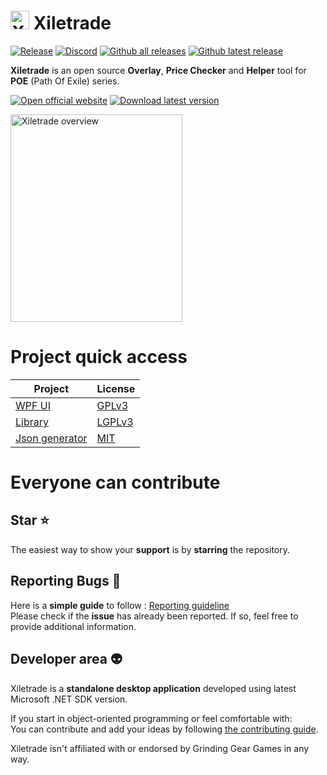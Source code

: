 # <img src="https://i.imgur.com/dhWQgtY.png" width="30" height="30" alt="Xiletrade logo"> Xiletrade
[![Release](https://img.shields.io/github/release/maxensas/xiletrade.svg)](https://github.com/maxensas/xiletrade/releases/) 
[![Discord](https://img.shields.io/static/v1?label=Join&message=Discord&color=7289da&logo=discord)](https://discord.gg/AXP5VntYgA) 
[![Github all releases](https://img.shields.io/github/downloads/maxensas/xiletrade/total.svg)](https://GitHub.com/maxensas/xiletrade/releases/) [![Github latest release](https://img.shields.io/github/downloads/maxensas/xiletrade/latest/total.svg)](https://GitHub.com/maxensas/xiletrade/releases/)

**Xiletrade** is an open source **Overlay**, **Price Checker** and **Helper** tool for **POE** (Path Of Exile) series.  

[<img src="https://github.com/user-attachments/assets/7e2ad410-7508-4348-b968-cc0dbbf5b10e" alt="Open official website" />](https://maxensas.github.io/xiletrade/)
[<img src="https://github.com/user-attachments/assets/c3664da6-b66b-49ef-b3c9-992ae7749dd7" alt="Download latest version" />](https://github.com/maxensas/xiletrade/releases/latest/download/Xiletrade_win-x64.7z)

<img width="275" height="332" src="https://maxensas.github.io/xiletrade/assets/images/screenshot.png" alt="Xiletrade overview">

# Project quick access
| Project | License |
|---------|---------|
| [WPF UI](https://github.com/maxensas/xiletrade/tree/master/src/Xiletrade.UI.WPF) | [GPLv3](https://github.com/maxensas/xiletrade/blob/master/licenses/LICENSE_Xiletrade) |
| [Library](https://github.com/maxensas/xiletrade/tree/master/src/Xiletrade.Library) | [LGPLv3](https://github.com/maxensas/xiletrade/blob/master/licenses/LICENSE_XiletradeLibrary) |
| [Json generator](https://github.com/maxensas/xiletrade/tree/master/src/Xiletrade.Json) | [MIT](https://github.com/maxensas/xiletrade/blob/master/licenses/LICENSE_XiletradeJson) |


# Everyone can contribute
## Star :star:
The easiest way to show your **support** is by **starring** the repository.

## Reporting Bugs :bug:
Here is a **simple guide** to follow : [Reporting guideline](https://github.com/maxensas/xiletrade/issues/48)   
Please check if the **issue** has already been reported. If so, feel free to provide additional information.

## Developer area :alien:

Xiletrade is a **standalone desktop application** developed using latest Microsoft .NET SDK version.

If you start in object-oriented programming or feel comfortable with:   
You can contribute and add your ideas by following [the contributing guide](https://github.com/maxensas/xiletrade/blob/master/CONTRIBUTING.md).


Xiletrade isn't affiliated with or endorsed by Grinding Gear Games in any way.<br>